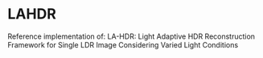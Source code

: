 # LAHDR
Reference implementation of: LA-HDR: Light Adaptive HDR Reconstruction Framework for Single LDR Image Considering Varied Light Conditions
